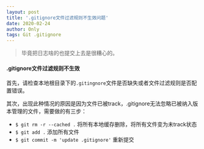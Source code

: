 ```yaml
---
layout: post
title: '.gitignore文件过滤规则不生效问题'
date: 2020-02-24
author: Only
tags: Git .gitignore
---
```


> 毕竟把日志啥的也提交上去是很糟心的。

####  .gitignore文件过滤规则不生效

首先，请检查本地根目录下的`.gitingnore`文件是否缺失或者文件过滤规则是否配置错误。

其次，出现此种情况的原因是因为文件已被track，.gitignore无法忽略已被纳入版本管理的文件，需要做的有三步：
* `$ git rm -r --cached .` 将所有本地缓存删除，将所有文件变为未track状态
* `$ git add .` 添加所有文件
* `$ git commit -m 'update .gitignore'` 重新提交

